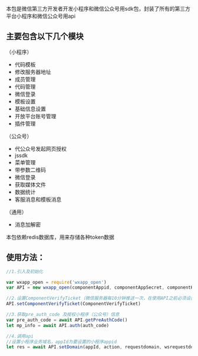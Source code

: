 本包是微信第三方开发者开发小程序和微信公众号用sdk包，封装了所有的第三方平台小程序和微信公众号用api

## 主要包含以下几个模块
（小程序）
- 代码模板
- 修改服务器地址
- 成员管理
- 代码管理
- 微信登录
- 模板设置
- 基础信息设置
- 开放平台账号管理
- 插件管理

（公众号）
- 代公众号发起网页授权
- jssdk
- 菜单管理
- 带参数二维码
- 微信登录
- 获取媒体文件
- 数据统计
- 客服消息和模板消息

（通用）
- 消息加解密

本包依赖redis数据库，用来存储各种token数据

## 使用方法：
```js
//1.引入及初始化

var wxapp_open = require('wxapp_open')
var API = new wxapp_open(componentAppid, componentAppSecret, componentKey, componentToken, redisConfig)

//2.设置ComponentVerifyTicket（微信服务器每10分钟推送一次，在使用API之前必须设置）
API.setComponentVerifyTicket(ComponentVerifyTicket)

//3.获取pre_auth_code 及授权小程序（公众号）信息
var pre_auth_code = await API.getPreAuthCode()
let mp_info = await API.auth(auth_code)

//4.调用api
//设置小程序业务域名，appId为要设置的小程序appid
let res = await API.setDomain(appId, action, requestdomain, wsrequestdomain, uploaddomain, downloaddomain)
```
